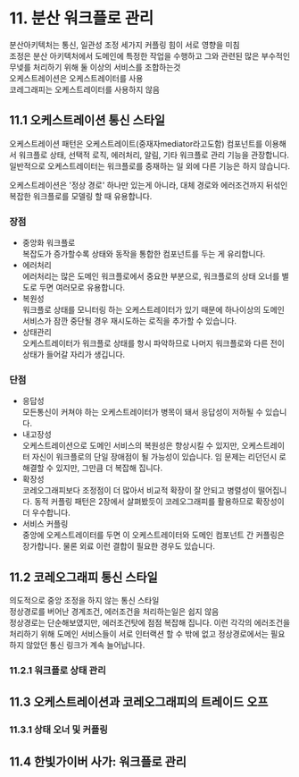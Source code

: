 # 11. 분산 워크플로 관리
분산아키텍처는 통신, 일관성 조정 세가지 커플링 힘이 서로 영향을 미침  
조정은 분산 아키텍처에서 도메인에 특정한 작업을 수행하고 그와 관련된 많은 부수적인 무넺를 처리하기 위해 둘 이상의 서비스를 조합하는것  
오케스트레이션은 오케스트레이터를 사용  
코레그래피는 오케스트레이터를 사용하지 않음  

## 11.1 오케스트레이션 통신 스타일
오케스트레이션 패턴은 오케스트레이트(중재자mediator라고도함) 컴포넌트를 이용해서 워크플로 상태, 선택적 로직, 에러처리, 알림, 기타 워크플로 관리 기능을 관장합니다.  
일반적으로 오케스트레이터는 워크플로를 중재하는 일 외에 다른 기능은 하지 않습니다.  

오케스트레이션은 '정상 경로' 하나만 있는게 아니라, 대체 경로와 에러조건까지 뒤섞인 복잡한 워크플로를 모델링 할 때 유용합니다.  

### 장점
- 중앙화 워크플로  
  복잡도가 증가할수록 상태와 동작을 통합한 컴포넌트를 두는 게 유리합니다.
- 에러처리  
  에러처리는 많은 도메인 워크플로에서 중요한 부분으로, 워크플로의 상태 오너를 별도로 두면 여러모로 유용합니다.
- 복원성  
  워크플로 상태를 모니터링 하는 오케스트레이터가 있기 때문에 하나이상의 도메인 서비스가 잠깐 중단될 경우 재시도하는 로직을 추가할 수 있습니다.
- 상태관리  
  오케스트레이터가 워크플로 상태를 항시 파악하므로 나머지 워크플로와 다른 전이 상태가 들어갈 자리가 생깁니다.

### 단점
- 응답성  
 모든통신이 커쳐야 하는 오케스트레이터가 병목이 돼서 응답성이 저하될 수 있습니다. 
- 내고장성  
 오케스트레이션으로 도메인 서비스의 복원성은 향상시킬 수 있지만, 오케스트레이터 자신이 워크플로의 단일 장애점이 될 가능성이 있습니다. 임 문제는 리던던시 로  해결할 수 있지만, 그만큼 더 복잡해 집니다. 
- 확장성  
 코레오그래피보다 조정점이 더 많아서 비교적 확장이 잘 안되고 병렬성이 떨어집니다. 동적 커플링 패턴은 2장에서 살펴봤듯이 코레오그래피를 활용하므로 확장성이 더 우수합니다. 
- 서비스 커플링  
 중앙에 오케스트레이터를 두면 이 오케스트레이터와 도메인 컴포넌트 간 커플링은 장가합니다. 물론 외료 이런 결합이 필요한 경우도 있습니다. 


## 11.2 코레오그래피 통신 스타일
의도적으로 중앙 조정을 하지 않는 통신 스타일  
정상경로를 버어난 경계조건, 에러조건을 처리하는일은 쉽지 않음  
정상경로는 단순해보였지만, 에러조건탓에 점점 복잡해 집니다. 이런 각각의 에러조건을 처리하기 위해 도메인 서비스들이 서로 인터랙션 할 수 밖에 없고 정상경로에서는 필요하지 않았던 통신 링크가 계속 늘어납니다.  

### 11.2.1 워크플로 상태 관리

## 11.3 오케스트레이션과 코레오그래피의 트레이드 오프
### 11.3.1 상태 오너 및 커플링

## 11.4 한빛가이버 사가: 워크플로 관리

